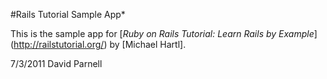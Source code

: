 #Rails Tutorial Sample App*

This is the sample app for [*Ruby on Rails Tutorial: Learn Rails by Example*] (http://railstutorial.org/) by [Michael Hartl].

7/3/2011
David Parnell